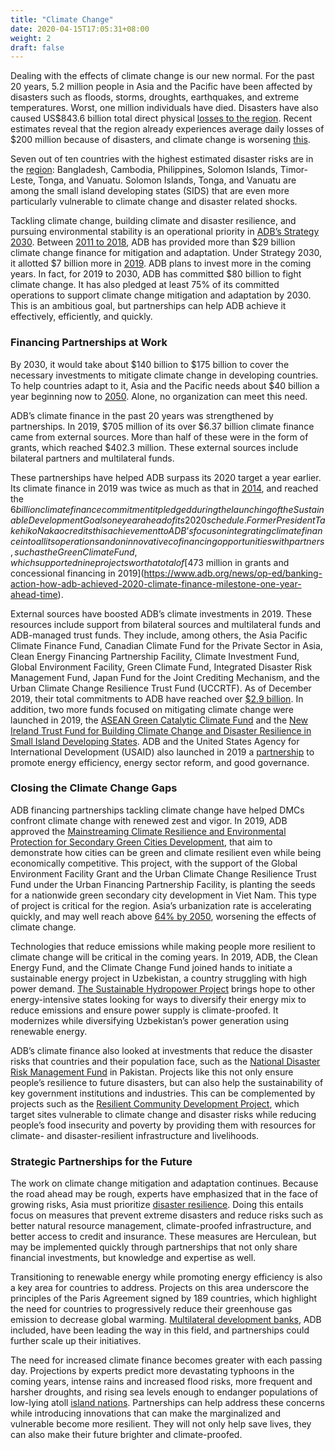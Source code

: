 ```yaml
---
title: "Climate Change"
date: 2020-04-15T17:05:31+08:00
weight: 2
draft: false
---
```


Dealing with the effects of climate change is our new normal. For the past 20 years, 5.2 million people in Asia and the Pacific have been affected by disasters such as floods, storms, droughts, earthquakes, and extreme temperatures. Worst, one million individuals have died. Disasters have also caused US$843.6 billion total direct physical [losses to the region](https://www.adb.org/news/infographics/climate-change-and-disasters-asia-and-pacific). Recent estimates reveal that the region already experiences average daily losses of $200 million because of disasters, and climate change is worsening [this](https://www.adb.org/sites/default/files/institutional-document/358881/ccof-2017-2030.pdf).

Seven out of ten countries with the highest estimated disaster risks are in the [region](https://www.adb.org/news/infographics/climate-change-and-disasters-asia-and-pacific): Bangladesh, Cambodia, Philippines, Solomon Islands, Timor-Leste, Tonga, and Vanuatu. Solomon Islands, Tonga, and Vanuatu are among the small island developing states (SIDS) that are even more particularly vulnerable to climate change and disaster related shocks.

Tackling climate change, building climate and disaster resilience, and pursuing environmental stability is an operational priority in [ADB’s Strategy 2030](https://www.adb.org/sites/default/files/page/197301/adb-climate-change-flyer.pdf). Between [2011 to 2018](https://www.adb.org/sites/default/files/institutional-document/495961/strategy-2030-op3-climate-change-resilience-sustainability.pdf), ADB has provided more than $29 billion climate change finance for mitigation and adaptation. Under Strategy 2030, it allotted $7 billion more in [2019](https://www.adb.org/sites/default/files/page/197301/adb-climate-change-flyer.pdf). ADB plans to invest more in the coming years. In fact, for 2019 to 2030, ADB has committed $80 billion to fight climate change. It has also pledged at least 75% of its committed operations to support climate change mitigation and adaptation by 2030. This is an ambitious goal, but partnerships can help ADB achieve it effectively, efficiently, and quickly.

### Financing Partnerships at Work

By 2030, it would take about $140 billion to $175 billion to cover the necessary investments to mitigate climate change in developing countries. To help countries adapt to it, Asia and the Pacific needs about $40 billion a year beginning now to [2050](https://www.adb.org/themes/climate-change-disaster-risk-management/issues/climate-financing). Alone, no organization can meet this need.

ADB’s climate finance in the past 20 years was strengthened by partnerships. In 2019, $705 million of its over $6.37 billion climate finance came from external sources. More than half of these were in the form of grants, which reached $402.3 million. These external sources include bilateral partners and multilateral funds.

These partnerships have helped ADB surpass its 2020 target a year earlier. Its climate finance in 2019 was twice as much as that in [2014](https://www.adb.org/news/adb-meets-commitment-double-annual-climate-financing-6-billion), and reached the $6 billion climate finance commitment it pledged during the launching of the Sustainable Development Goals one year ahead of its 2020 schedule. Former President Takehiko Nakao credits this achievement to ADB’s focus on integrating climate finance into all its operations and on innovative cofinancing opportunities with partners, such as the Green Climate Fund, which supported nine projects worth a total of [$473 million in grants and concessional financing in 2019](https://www.adb.org/news/op-ed/banking-action-how-adb-achieved-2020-climate-finance-milestone-one-year-ahead-time).

External sources have boosted ADB’s climate investments in 2019. These resources include support from bilateral sources and multilateral funds and ADB-managed trust funds. They include, among others, the Asia Pacific Climate Finance Fund, Canadian Climate Fund for the Private Sector in Asia, Clean Energy Financing Partnership Facility, Climate Investment Fund, Global Environment Facility, Green Climate Fund, Integrated Disaster Risk Management Fund, Japan Fund for the Joint Crediting Mechanism, and the Urban Climate Change Resilience Trust Fund (UCCRTF). As of December 2019, their total commitments to ADB have reached over [$2.9 billion](https://www.adb.org/themes/climate-change-disaster-risk-management/funds-facilities). In addition, two more funds focused on mitigating climate change were launched in 2019, the [ASEAN Green Catalytic Climate Fund](https://www.adb.org/what-we-do/funds/asean-catalytic-green-finance-facility/main) and the [New Ireland Trust Fund for Building Climate Change and Disaster Resilience in Small Island Developing States](https://www.adb.org/news/adb-ireland-establish-fund-boost-climate-disaster-resilience-pacific). ADB and the United States Agency for International Development (USAID) also launched in 2019 a [partnership](https://www.adb.org/news/usaid-adb-partner-expand-asia-and-pacifics-sustainable-energy-market) to promote energy efficiency, energy sector reform, and good governance.

### Closing the Climate Change Gaps

ADB financing partnerships tackling climate change have helped DMCs confront climate change with renewed zest and vigor. In 2019, ADB approved the [Mainstreaming Climate Resilience and Environmental Protection for Secondary Green Cities Development](https://www.adb.org/projects/47274-003/main#project-pds), that aim to demonstrate how cities can be green and climate resilient even while being economically competitive. This project, with the support of the Global Environment Facility Grant and the Urban Climate Change Resilience Trust Fund under the Urban Financing Partnership Facility, is planting the seeds for a nationwide green secondary city development in Viet Nam. This type of project is critical for the region. Asia’s urbanization rate is accelerating quickly, and may well reach above [64% by 2050](https://www.adb.org/sites/default/files/publication/524596/ado2019-update-theme-chapter.pdf), worsening the effects of climate change.

Technologies that reduce emissions while making people more resilient to climate change will be critical in the coming years. In 2019, ADB, the Clean Energy Fund, and the Climate Change Fund joined hands to initiate a sustainable energy project in Uzbekistan, a country struggling with high power demand. [The Sustainable Hydropower Project](https://www.adb.org/projects/50130-002/main#project-pds) brings hope to other energy-intensive states looking for ways to diversify their energy mix to reduce emissions and ensure power supply is climate-proofed. It modernizes while diversifying Uzbekistan’s power generation using renewable energy.

ADB’s climate finance also looked at investments that reduce the disaster risks that countries and their population face, such as the [National Disaster Risk Management Fund](https://www.adb.org/projects/50316-002/main#project-pds) in Pakistan. Projects like this not only ensure people’s resilience to future disasters, but can also help the sustainability of key government institutions and industries. This can be complemented by projects such as the [Resilient Community Development Project](https://www.adb.org/projects/51242-002/main#project-pds), which target sites vulnerable to climate change and disaster risks while reducing people’s food insecurity and poverty by providing them with resources for climate- and disaster-resilient infrastructure and livelihoods.

### Strategic Partnerships for the Future

The work on climate change mitigation and adaptation continues. Because the road ahead may be rough, experts have emphasized that in the face of growing risks, Asia must prioritize [disaster resilience](https://www.adb.org/news/asia-must-prioritize-disaster-resilience-face-growing-risks-adb-study). Doing this entails focus on measures that prevent extreme disasters and reduce risks such as better natural resource management, climate-proofed infrastructure, and better access to credit and insurance. These measures are Herculean, but may be implemented quickly through partnerships that not only share financial investments, but knowledge and expertise as well.

Transitioning to renewable energy while promoting energy efficiency is also a key area for countries to address. Projects on this area underscore the principles of the Paris Agreement signed by 189 countries, which highlight the need for countries to progressively reduce their greenhouse gas emission to decrease global warming. [Multilateral development banks](https://www.adb.org/sites/default/files/page/41117/climate-change-finance-joint-mdb-statement-2019-09-23.pdf), ADB included, have been leading the way in this field, and partnerships could further scale up their initiatives.

The need for increased climate finance becomes greater with each passing day. Projections by experts predict more devastating typhoons in the coming years, intense rains and increased flood risks, more frequent and harsher droughts, and rising sea levels enough to endanger populations of low-lying atoll [island nations](https://www.adb.org/sites/default/files/publication/372696/building-resilience-pacific.pdf). Partnerships can help address these concerns while introducing innovations that can make the marginalized and vulnerable become more resilient. They will not only help save lives, they can also make their future brighter and climate-proofed.